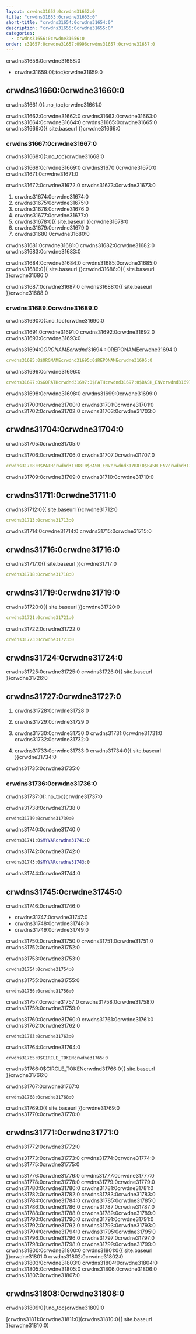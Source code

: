 ```yaml
---
layout: crwdns31652:0crwdne31652:0
title: "crwdns31653:0crwdne31653:0"
short-title: "crwdns31654:0crwdne31654:0"
description: "crwdns31655:0crwdne31655:0"
categories:
  - crwdns31656:0crwdne31656:0
order: s31657:0crwdne31657:0996crwdns31657:0crwdne31657:0
---
```

crwdns31658:0crwdne31658:0

- crwdns31659:0{:toc}crwdne31659:0

## crwdns31660:0crwdne31660:0

crwdns31661:0{:.no_toc}crwdne31661:0

crwdns31662:0crwdne31662:0 crwdns31663:0crwdne31663:0 crwdns31664:0crwdne31664:0 crwdns31665:0crwdne31665:0 crwdns31666:0{{ site.baseurl }}crwdne31666:0

### crwdns31667:0crwdne31667:0

crwdns31668:0{:.no_toc}crwdne31668:0

crwdns31669:0crwdne31669:0 crwdns31670:0crwdne31670:0 crwdns31671:0crwdne31671:0

crwdns31672:0crwdne31672:0 crwdns31673:0crwdne31673:0

1. crwdns31674:0crwdne31674:0
2. crwdns31675:0crwdne31675:0
3. crwdns31676:0crwdne31676:0
4. crwdns31677:0crwdne31677:0
5. crwdns31678:0{{ site.baseurl }}crwdne31678:0
6. crwdns31679:0crwdne31679:0
7. crwdns31680:0crwdne31680:0

crwdns31681:0crwdne31681:0 crwdns31682:0crwdne31682:0 crwdns31683:0crwdne31683:0

crwdns31684:0crwdne31684:0 crwdns31685:0crwdne31685:0 crwdns31686:0{{ site.baseurl }}crwdnd31686:0{{ site.baseurl }}crwdne31686:0

crwdns31687:0crwdne31687:0 crwdns31688:0{{ site.baseurl }}crwdne31688:0

### crwdns31689:0crwdne31689:0

crwdns31690:0{:.no_toc}crwdne31690:0

crwdns31691:0crwdne31691:0 crwdns31692:0crwdne31692:0 crwdns31693:0crwdne31693:0

crwdns31694:0$ORGNAMEcrwdnd31694:0$REPONAMEcrwdne31694:0

```yaml
crwdns31695:0$ORGNAMEcrwdnd31695:0$REPONAMEcrwdne31695:0
```

crwdns31696:0crwdne31696:0

```yaml
crwdns31697:0$GOPATHcrwdnd31697:0$PATHcrwdnd31697:0$BASH_ENVcrwdnd31697:0$CIRCLE_SHA1crwdnd31697:0$BASH_ENVcrwdne31697:0
```

crwdns31698:0crwdne31698:0 crwdns31699:0crwdne31699:0

crwdns31700:0crwdne31700:0 crwdns31701:0crwdne31701:0 crwdns31702:0crwdne31702:0 crwdns31703:0crwdne31703:0

## crwdns31704:0crwdne31704:0

crwdns31705:0crwdne31705:0

crwdns31706:0crwdne31706:0 crwdns31707:0crwdne31707:0

```yaml
crwdns31708:0$PATHcrwdnd31708:0$BASH_ENVcrwdnd31708:0$BASH_ENVcrwdnd31708:0$BASH_ENVcrwdne31708:0
```

crwdns31709:0crwdne31709:0 crwdns31710:0crwdne31710:0

## crwdns31711:0crwdne31711:0

crwdns31712:0{{ site.baseurl }}crwdne31712:0

```yaml
crwdns31713:0crwdne31713:0
```

crwdns31714:0crwdne31714:0 crwdns31715:0crwdne31715:0

## crwdns31716:0crwdne31716:0

crwdns31717:0{{ site.baseurl }}crwdne31717:0

```yaml
crwdns31718:0crwdne31718:0
```

## crwdns31719:0crwdne31719:0

crwdns31720:0{{ site.baseurl }}crwdne31720:0

```yaml
crwdns31721:0crwdne31721:0
```

crwdns31722:0crwdne31722:0

```yaml
crwdns31723:0crwdne31723:0
```

## crwdns31724:0crwdne31724:0

crwdns31725:0crwdne31725:0 crwdns31726:0{{ site.baseurl }}crwdne31726:0

## crwdns31727:0crwdne31727:0

1. crwdns31728:0crwdne31728:0

2. crwdns31729:0crwdne31729:0

3. crwdns31730:0crwdne31730:0 crwdns31731:0crwdne31731:0 crwdns31732:0crwdne31732:0

4. crwdns31733:0crwdne31733:0 crwdns31734:0{{ site.baseurl }}crwdne31734:0

crwdns31735:0crwdne31735:0

### crwdns31736:0crwdne31736:0

crwdns31737:0{:.no_toc}crwdne31737:0

crwdns31738:0crwdne31738:0

```bash
crwdns31739:0crwdne31739:0
```

crwdns31740:0crwdne31740:0

```bash
crwdns31741:0$MYVARcrwdne31741:0
```

crwdns31742:0crwdne31742:0

```bash
crwdns31743:0$MYVARcrwdne31743:0
```

crwdns31744:0crwdne31744:0

## crwdns31745:0crwdne31745:0

crwdns31746:0crwdne31746:0

- crwdns31747:0crwdne31747:0
- crwdns31748:0crwdne31748:0
- crwdns31749:0crwdne31749:0

crwdns31750:0crwdne31750:0 crwdns31751:0crwdne31751:0 crwdns31752:0crwdne31752:0

crwdns31753:0crwdne31753:0

    crwdns31754:0crwdne31754:0
    

crwdns31755:0crwdne31755:0

    crwdns31756:0crwdne31756:0
    

crwdns31757:0crwdne31757:0 crwdns31758:0crwdne31758:0 crwdns31759:0crwdne31759:0

crwdns31760:0crwdne31760:0 crwdns31761:0crwdne31761:0 crwdns31762:0crwdne31762:0

    crwdns31763:0crwdne31763:0
    

crwdns31764:0crwdne31764:0

    crwdns31765:0$CIRCLE_TOKENcrwdne31765:0
    

crwdns31766:0$CIRCLE_TOKENcrwdnd31766:0{{ site.baseurl }}crwdne31766:0

crwdns31767:0crwdne31767:0

    crwdns31768:0crwdne31768:0
    

crwdns31769:0{{ site.baseurl }}crwdne31769:0 crwdns31770:0crwdne31770:0

## crwdns31771:0crwdne31771:0

crwdns31772:0crwdne31772:0

crwdns31773:0crwdne31773:0 crwdns31774:0crwdne31774:0 crwdns31775:0crwdne31775:0

crwdns31776:0crwdne31776:0 crwdns31777:0crwdne31777:0 crwdns31778:0crwdne31778:0 crwdns31779:0crwdne31779:0 crwdns31780:0crwdne31780:0 crwdns31781:0crwdne31781:0 crwdns31782:0crwdne31782:0 crwdns31783:0crwdne31783:0 crwdns31784:0crwdne31784:0 crwdns31785:0crwdne31785:0 crwdns31786:0crwdne31786:0 crwdns31787:0crwdne31787:0 crwdns31788:0crwdne31788:0 crwdns31789:0crwdne31789:0 crwdns31790:0crwdne31790:0 crwdns31791:0crwdne31791:0 crwdns31792:0crwdne31792:0 crwdns31793:0crwdne31793:0 crwdns31794:0crwdne31794:0 crwdns31795:0crwdne31795:0 crwdns31796:0crwdne31796:0 crwdns31797:0crwdne31797:0 crwdns31798:0crwdne31798:0 crwdns31799:0crwdne31799:0 crwdns31800:0crwdne31800:0 crwdns31801:0{{ site.baseurl }}crwdne31801:0 crwdns31802:0crwdne31802:0 crwdns31803:0crwdne31803:0 crwdns31804:0crwdne31804:0 crwdns31805:0crwdne31805:0 crwdns31806:0crwdne31806:0 crwdns31807:0crwdne31807:0

## crwdns31808:0crwdne31808:0

crwdns31809:0{:.no_toc}crwdne31809:0

[crwdns31811:0crwdne31811:0](crwdns31810:0{{ site.baseurl }}crwdne31810:0)